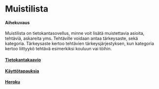 # Muistilista
#### Aihekuvaus
Muistilista on tietokantasovellus, minne voit lisätä muistettavia asioita, tehtäviä, askareita yms. 
Tehtäville voidaan antaa tärkeysaste, sekä kategoria. Tärkeysaste kertoo tehtävien tärkeysjärjestyksen, kun kategoria kertoo liittyykö tehtävä esimerkiksi kouluun vai töihin. 

#### [Tietokantakaavio](https://github.com/Pentza/tsoha-todolist/blob/master/documentation/tietokantakaavio.png)

#### [Käyttötapauksia](https://github.com/Pentza/tsoha-todolist/blob/master/documentation/usecases.md)

#### [Heroku](https://tsoha-tasklist.herokuapp.com/)
